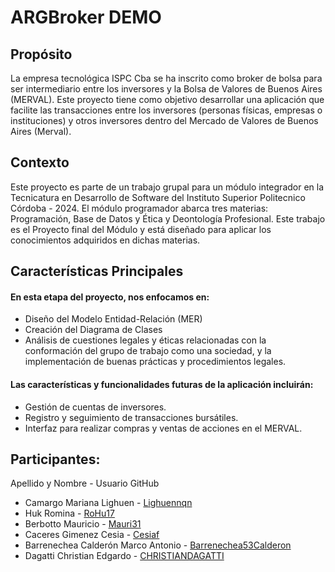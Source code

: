 # ARGBroker DEMO

## Propósito
La empresa tecnológica ISPC Cba se ha inscrito como broker de bolsa para ser intermediario entre los inversores y la Bolsa de Valores de Buenos Aires (MERVAL). Este proyecto tiene como objetivo desarrollar una aplicación que facilite las transacciones entre los inversores (personas físicas, empresas o instituciones) y otros inversores dentro del Mercado de Valores de Buenos Aires (Merval).

## Contexto
Este proyecto es parte de un trabajo grupal para un módulo integrador en la Tecnicatura en Desarrollo de Software del Instituto Superior Politecnico Córdoba - 2024. El módulo programador abarca tres materias: Programación, Base de Datos y Ética y Deontología Profesional. Este trabajo es el Proyecto final del Módulo y está diseñado para aplicar los conocimientos adquiridos en dichas materias.

## Características Principales

#### En esta etapa del proyecto, nos enfocamos en:

* Diseño del Modelo Entidad-Relación (MER)
* Creación del Diagrama de Clases
* Análisis de cuestiones legales y éticas relacionadas con la conformación del grupo de trabajo como una sociedad, y la implementación de buenas prácticas y procedimientos legales.

#### Las características y funcionalidades futuras de la aplicación incluirán:

* Gestión de cuentas de inversores.
* Registro y seguimiento de transacciones bursátiles.
* Interfaz para realizar compras y ventas de acciones en el MERVAL.

## Participantes:

Apellido y Nombre - Usuario GitHub
* Camargo Mariana Lighuen - [Lighuennqn](https://github.com/Lighuennqn)
* Huk Romina - [RoHu17](https://github.com/RoHu17)
* Berbotto Mauricio - [Mauri31](https://github.com/Mauri31)
* Caceres Gimenez Cesia - [Cesiaf](https://github.com/Cesiaf)
* Barrenechea Calderón Marco Antonio - [Barrenechea53Calderon](https://github.com/Barrenechea53Calderon)
* Dagatti Christian Edgardo - [CHRISTIANDAGATTI](https://github.com/CHRISTIANDAGATTI)

